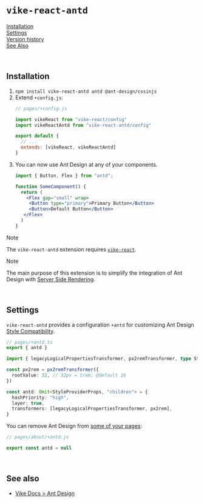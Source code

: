 # `vike-react-antd`

[Installation](#installation)  
[Settings](#settings)  
[Version history](https://github.com/vikejs/vike-react/blob/main/packages/vike-react-antd/CHANGELOG.md)  
[See Also](#see-also)  

<br/>

## Installation

1. `npm install vike-react-antd antd @ant-design/cssinjs`
2. Extend `+config.js`:
   ```js
   // pages/+config.js

   import vikeReact from "vike-react/config"
   import vikeReactAntd from "vike-react-antd/config"

   export default {
     // ...
     extends: [vikeReact, vikeReactAntd]
   }
   ```
3. You can now use Ant Design at any of your components.
   ```jsx
   import { Button, Flex } from "antd";

   function SomeComponent() {
     return (
       <Flex gap="small" wrap>
        <Button type="primary">Primary Button</Button>
        <Button>Default Button</Button>
      </Flex>
     )
   }
   ```

> [!NOTE]
> The `vike-react-antd` extension requires [`vike-react`](https://vike.dev/vike-react).

> [!NOTE]
> The main purpose of this extension is to simplify the integration of Ant Design with [Server Side Rendering](https://ant.design/docs/react/server-side-rendering).

<br/>

## Settings

`vike-react-antd` provides a configuration `+antd` for customizing Ant Design [Style Compatibility](https://ant.design/docs/react/compatible-style).
```ts
// pages/+antd.ts
export { antd }

import { legacyLogicalPropertiesTransformer, px2remTransformer, type StyleProviderProps } from "@ant-design/cssinjs"

const px2rem = px2remTransformer({
  rootValue: 32, // 32px = 1rem; @default 16
})

const antd: Omit<StyleProviderProps, "children"> = {
  hashPriority: "high",
  layer: true,
  transformers: [legacyLogicalPropertiesTransformer, px2rem],
}
```

You can remove Ant Design from [some of your pages](https://vike.dev/config#inheritance):
```js
// pages/about/+antd.js

export const antd = null
```

<br/>

## See also

- [Vike Docs > Ant Design](https://vike.dev/antd)

